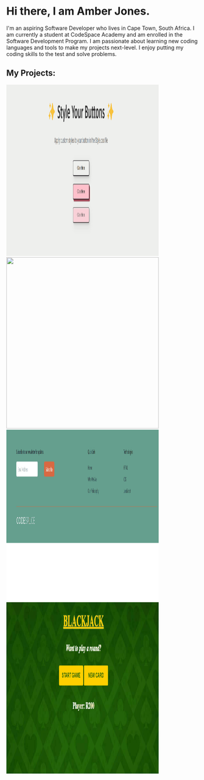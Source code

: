 <!--My Introduction -->
# Hi there, I am Amber Jones. 
I'm an aspiring Software Developer who lives in Cape Town, South Africa. I am currently a student at CodeSpace Academy and am enrolled in the Software Development Program. I am passionate about learning new coding languages and tools to make my projects next-level. I enjoy putting my coding skills to the test and solve problems. 


<!--Possible profile banner-->


<!--Technologies and Frameworks -->


<!--Sills and languages -->


<!--Projects showcase -->
## My Projects:
<img src="mod_5.gif" width="400" height="450"/> <img src="mod_7.gif" width="400" height="450"/>
<img src="mod_8.gif" width="400" height="450"/> <img src="mod_9.gif" width="400" height="450"/>

<!--Social Links -->

<!--Contact info -->



